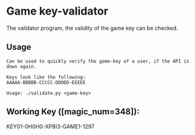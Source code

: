 # Game key-validator

The validator program, the validity of the game key can be checked.

## Usage
```
Can be used to quickly verify the game-key of a user, if the API is down again.

Keys look like the following:
AAAAA-BBBBB-CCCCC-DDDDD-EEEEE

Usage: ./validate.py <game-key>
```

## Working Key ([magic_num=348]):
KEY01-0H0H0-XP8I3-GAME1-1297